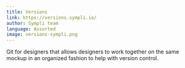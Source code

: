 ```yaml
---
title: Versions
link: https://versions.sympli.io/
author: Sympli team
language: Assorted
image: versions-sympli.png
---
```


Git for designers that allows designers to work together on the same mockup in an organized fashion to help with version control.
